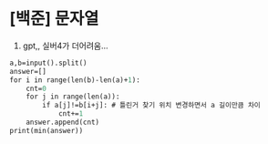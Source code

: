 # [백준]  문자열

1. gpt,, 실버4가 더어려움…

```protobuf
a,b=input().split()
answer=[]
for i in range(len(b)-len(a)+1):
    cnt=0
    for j in range(len(a)):
        if a[j]!=b[i+j]: # 틀린거 찾기 위치 변경하면서 a 길이만큼 차이 
            cnt+=1
    answer.append(cnt)
print(min(answer))

```